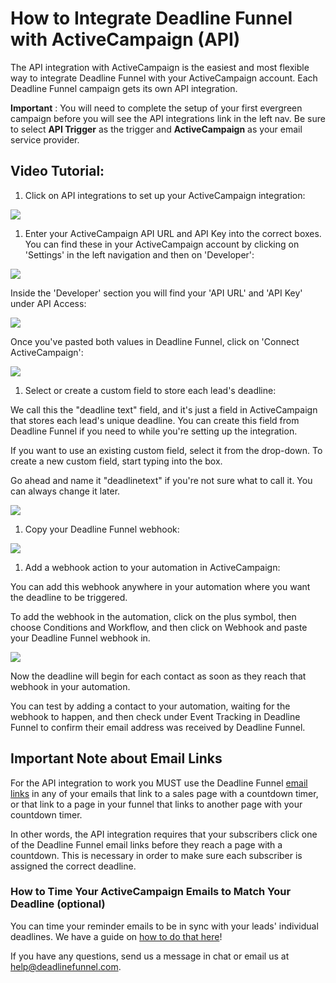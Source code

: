 # How to Integrate Deadline Funnel with ActiveCampaign \(API\)

The API integration with ActiveCampaign is the easiest and most flexible way to integrate Deadline Funnel with your ActiveCampaign account. Each Deadline Funnel campaign gets its own API integration.

**Important** : You will need to complete the setup of your first evergreen campaign before you will see the API integrations link in the left nav. Be sure to select **API Trigger** as the trigger and **ActiveCampaign** as your email service provider.

## Video Tutorial:

1. Click on API integrations to set up your ActiveCampaign integration:

![](https://s3.amazonaws.com/helpscout.net/docs/assets/53974d6ce4b0c76107b109d1/images/5b4679c72c7d3a099f2e7344/file-7MF13PLmCB.png)

1. Enter your ActiveCampaign API URL and API Key into the correct boxes. You can find these in your ActiveCampaign account by clicking on 'Settings' in the left navigation and then on 'Developer':

![](https://s3.amazonaws.com/helpscout.net/docs/assets/53974d6ce4b0c76107b109d1/images/5b08689d0428635ba8b2c1cc/file-d4RVMrXpDA.png)

Inside the 'Developer' section you will find your 'API URL' and 'API Key' under API Access:

![](https://s3.amazonaws.com/helpscout.net/docs/assets/53974d6ce4b0c76107b109d1/images/5b086a5b2c7d3a2f9011eef1/file-0nguWnDwy6.png)

Once you've pasted both values in Deadline Funnel, click on 'Connect ActiveCampaign':

![](https://s3.amazonaws.com/helpscout.net/docs/assets/53974d6ce4b0c76107b109d1/images/5b467e9a2c7d3a099f2e736b/file-3vSn3MpYg0.png)

1. Select or create a custom field to store each lead's deadline:

We call this the "deadline text" field, and it's just a field in ActiveCampaign that stores each lead's unique deadline. You can create this field from Deadline Funnel if you need to while you're setting up the integration.

If you want to use an existing custom field, select it from the drop-down. To create a new custom field, start typing into the box.

Go ahead and name it "deadlinetext" if you're not sure what to call it. You can always change it later.

![](https://s3.amazonaws.com/helpscout.net/docs/assets/53974d6ce4b0c76107b109d1/images/5b467fc42c7d3a099f2e7370/file-lbqLR783BL.png)

1. Copy your Deadline Funnel webhook:

![](https://s3.amazonaws.com/helpscout.net/docs/assets/53974d6ce4b0c76107b109d1/images/5b4680590428630abc0bf8f8/file-GKWus6PvLV.png)

1. Add a webhook action to your automation in ActiveCampaign:

You can add this webhook anywhere in your automation where you want the deadline to be triggered.

To add the webhook in the automation, click on the plus symbol, then choose Conditions and Workflow, and then click on Webhook and paste your Deadline Funnel webhook in.

![](https://s3.amazonaws.com/helpscout.net/docs/assets/53974d6ce4b0c76107b109d1/images/595a76230428637ff8d4430d/file-fYyR57Iyug.gif)

Now the deadline will begin for each contact as soon as they reach that webhook in your automation.

You can test by adding a contact to your automation, waiting for the webhook to happen, and then check under Event Tracking in Deadline Funnel to confirm their email address was received by Deadline Funnel.

## Important Note about Email Links

For the API integration to work you MUST use the Deadline Funnel [email links](http://documentation.deadlinefunnel.com/article/16-expiring-links) in any of your emails that link to a sales page with a countdown timer, or that link to a page in your funnel that links to another page with your countdown timer.

In other words, the API integration requires that your subscribers click one of the Deadline Funnel email links before they reach a page with a countdown. This is necessary in order to make sure each subscriber is assigned the correct deadline.

### How to Time Your ActiveCampaign Emails to Match Your Deadline \(optional\)

You can time your reminder emails to be in sync with your leads' individual deadlines. We have a guide on [how to do that here](https://documentation.deadlinefunnel.com/article/689-how-to-time-your-%20activecampaign-emails-to-match-your-deadline)!

If you have any questions, send us a message in chat or email us at [help@deadlinefunnel.com](mailto:mailto:help@deadlinefunnel.com).

